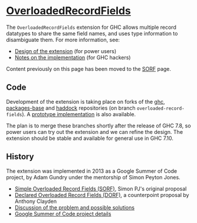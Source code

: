# [OverloadedRecordFields](records/overloaded-record-fields)



The `OverloadedRecordFields` extension for GHC allows multiple record datatypes to share the same field names, and uses type information to disambiguate them. For more information, see:


- [Design of the extension](records/overloaded-record-fields/design) (for power users)
- [Notes on the implementation](records/overloaded-record-fields/implementation) (for GHC hackers)


Content previously on this page has been moved to the [SORF](records/overloaded-record-fields/sorf) page.


## Code



Development of the extension is taking place on forks of the [
ghc](https://github.com/adamgundry/ghc), [
packages-base](https://github.com/adamgundry/packages-base) and [
haddock](https://github.com/adamgundry/haddock) repositories (on branch `overloaded-record-fields`). A [
prototype implementation](https://github.com/adamgundry/records-prototype) is also available.



The plan is to merge these branches shortly after the release of GHC 7.8, so power users can try out the extension and we can refine the design. The extension should be stable and available for general use in GHC 7.10.


## History



The extension was implemented in 2013 as a Google Summer of Code project, by Adam Gundry under the mentorship of Simon Peyton Jones.


- [Simple Overloaded Record Fields (SORF)](records/overloaded-record-fields/sorf), Simon PJ's original proposal
- [Declared Overloaded Record Fields (DORF)](records/declared-overloaded-record-fields), a counterpoint proposal by Anthony Clayden
- [Discussion of the problem and possible solutions](records)
- [
  Google Summer of Code project details](http://www.google-melange.com/gsoc/project/google/gsoc2013/adamgundry/4766932662222848)
